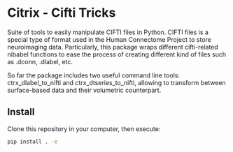 # Citrix - Cifti Tricks

Suite of tools to easily manipulate CIFTI files in Python. CIFTI files is a special type of format used in the Human Connectome Project to store neuroimaging data.
Particularly, this package wraps different cifti-related nibabel functions to ease the process of creating different kind of files such as .dconn, .dlabel, etc.

So far the package includes two useful command line tools: ctrx_dlabel_to_nifti and ctrx_dtseries_to_nifti, allowing to transform between surface-based data and
their volumetric counterpart.

## Install
Clone this repository in your computer, then execute:

```bash
pip install . -e
```

